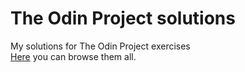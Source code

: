 # The Odin Project solutions
My solutions for The Odin Project exercises<br>
[Here](https://orhanugurlu.github.io/the_odin_project/) you can browse them all.